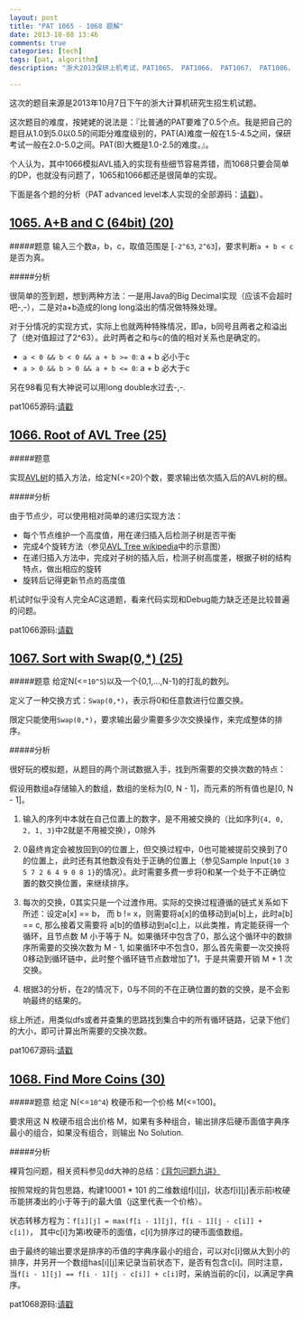 ```yaml
---
layout: post
title: "PAT 1065 - 1068 题解"
date: 2013-10-08 13:46
comments: true
categories: [tech]
tags: [pat, algorithm]
description: "浙大2013保研上机考试，PAT1065， PAT1066， PAT1067， PAT1086，PAT 1065， PAT 1066， PAT 1067， PAT 1086，比普通的PAT要难了0.5个点"

---
```


这次的题目来源是2013年10月7日下午的浙大计算机研究生招生机试题。

这次题目的难度，按姥姥的说法是：『比普通的PAT要难了0.5个点。我是把自己的题目从1.0到5.0以0.5的间距分难度级别的，PAT(A)难度一般在1.5-4.5之间，保研考试一般在2.0-5.0之间。PAT(B)大概是1.0-2.5的难度。』。

个人认为，其中1066模拟AVL插入的实现有些细节容易弄错，而1068只要会简单的DP，也就没有问题了，1065和1066都还是很简单的实现。

下面是各个题的分析（PAT advanced level本人实现的全部源码：[请戳](https://github.com/biaobiaoqi/CPractice/tree/master/PAT/advancedlevel)）。


[1065. A+B and C (64bit) (20)](http://pat.zju.edu.cn/contests/pat-a-practise/1065)
---

#####题意
输入三个数a，b，c，取值范围是 [`-2^63`, `2^63`]，要求判断` a + b < c ` 是否为真。


#####分析

很简单的签到题，想到两种方法：一是用Java的Big Decimal实现（应该不会超时吧-,-），二是对a+b造成的long long溢出的情况做特殊处理。

对于分情况的实现方式，实际上也就两种特殊情况，即a，b同号且两者之和溢出了（绝对值超过了2^63）。此时两者之和与c的值的相对关系也是确定的。

* `a < 0 && b < 0 && a + b >= 0`: a + b 必小于c
* `a > 0 && b > 0 && a + b <= 0`: a + b 必大于c

另在98看见有大神说可以用long double水过去-,-.

pat1065源码:[请戳](https://github.com/biaobiaoqi/CPractice/blob/master/PAT/advancedlevel/APAT1065.cpp)


[1066. Root of AVL Tree (25)](http://pat.zju.edu.cn/contests/pat-a-practise/1066)
---

#####题意

实现[AVL树](http://en.wikipedia.org/wiki/AVL_tree)的插入方法，给定N(<=20)个数，要求输出依次插入后的AVL树的根。

#####分析

由于节点少，可以使用相对简单的递归实现方法：

* 每个节点维护一个高度值，用在递归插入后检测子树是否平衡
* 完成4个旋转方法（参见[AVL Tree wikipedia](http://en.wikipedia.org/wiki/AVL_tree)中的示意图）
* 在递归插入方法中，完成对子树的插入后，检测子树高度差，根据子树的结构特点，做出相应的旋转
* 旋转后记得更新节点的高度值

机试时似乎没有人完全AC这道题，看来代码实现和Debug能力缺乏还是比较普遍的问题。

pat1066源码:[请戳](https://github.com/biaobiaoqi/CPractice/blob/master/PAT/advancedlevel/APAT1066.cpp)

<!--more-->
[1067. Sort with Swap(0,*) (25)](http://pat.zju.edu.cn/contests/pat-a-practise/1067)
---

#####题意
给定N(<=`10^5`)以及一个{0,1,…,N-1}的打乱的数列。

定义了一种交换方式：`Swap(0,*)`，表示将0和任意数进行位置交换。

限定只能使用`Swap(0,*)`，要求输出最少需要多少次交换操作，来完成整体的排序。


#####分析

很好玩的模拟题，从题目的两个测试数据入手，找到所需要的交换次数的特点：

假设用数组a存储输入的数组，数组的坐标为[0, N - 1]，而元素的所有值也是[0, N - 1]。

1. 输入的序列中本就在自己位置上的数字，是不用被交换的（比如序列`{4, 0, 2, 1, 3}`中2就是不用被交换），0除外

2. 0最终肯定会被放回到0的位置上，但交换过程中，0也可能被提前交换到了0的位置上，此时还有其他数没有处于正确的位置上（参见Sample Input`{10 3 5 7 2 6 4 9 0 8 1}`的情况）。此时需要多费一步将0和某一个处于不正确位置的数交换位置，来继续排序。

3. 每次的交换，0其实只是一个过渡作用。实际的交换过程遵循的链式关系如下所述：设定a[x] == b， 而 b != x，则需要将a[x]的值移动到a[b]上，此时a[b] == c, 那么接着又需要将 a[b]的值移动到a[c]上，以此类推，肯定能获得一个循环，且节点数 M 小于等于 N。如果循环中包含了0，那么这个循环中的数排序所需要的交换次数为 M - 1, 如果循环中不包含0，那么首先需要一次交换将0移动到循环链中，此时整个循环链节点数增加了1，于是共需要开销 M + 1 次交换。

4. 根据3的分析，在2的情况下，0与不同的不在正确位置的数的交换，是不会影响最终的结果的。

综上所述，用类似dfs或者并查集的思路找到集合中的所有循环链路，记录下他们的大小，即可计算出所需要的交换次数。

pat1067源码:[请戳](https://github.com/biaobiaoqi/CPractice/blob/master/PAT/advancedlevel/APAT1067.cpp)


[1068. Find More Coins (30)](http://pat.zju.edu.cn/contests/pat-a-practise/1068)
---

#####题意
给定 N(<=`10^4`) 枚硬币和一个价格 M(<=100)。

要求用这 N 枚硬币组合出价格 M，如果有多种组合，输出排序后硬币面值字典序最小的组合，如果没有组合，则输出 No Solution.

#####分析

裸背包问题，相关资料参见dd大神的总结：[《背包问题九讲》](http://cuitianyi.com/blog/%E3%80%8A%E8%83%8C%E5%8C%85%E9%97%AE%E9%A2%98%E4%B9%9D%E8%AE%B2%E3%80%8B2-0-alpha1/)

按照常规的背包思路，构建10001 * 101 的二维数组f[i][j]，状态f[i][j]表示前i枚硬币能拼凑出的小于等于j的最大值（j这里代表一个价格）。

状态转移方程为：`f[i][j] = max(f[i - 1][j], f[i - 1][j - c[i]] + c[i])`， 其中c[i]为第i枚硬币的面值，c[i]为排序过的硬币面值数组。

由于最终的输出要求是排序的币值的字典序最小的组合，可以对c[i]做从大到小的排序，并另开一个数组has[i][j]来记录当前状态下，是否有包含c[i]。同时注意，当`f[i - 1][j] == f[i - 1][j - c[i]] + c[i]`时，采纳当前的c[i]，以满足字典序。

pat1068源码:[请戳](https://github.com/biaobiaoqi/CPractice/blob/master/PAT/advancedlevel/APAT1068.cpp)
